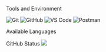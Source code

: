 Tools and Environment

   ![Git](https://img.shields.io/badge/-Git-black?style=flat-square&logo=git)
   ![GitHub](https://img.shields.io/badge/-GitHub-181717?style=flat-square&logo=github)
   ![VS Code](https://img.shields.io/badge/-VS%20Code-007ACC?style=flat-square&logo=visual-studio-code)
   ![Postman](https://img.shields.io/badge/Postman-black?style=flat-square&logo=postman)

Available Languages

GitHub Status
   <img src="https://github-readme-stats.vercel.app/api/top-langs/kang-minjune?username=rafi0101&layout=compact&count_private=true&theme=gruvbox" />
<!--
**kang-minjune/kang-minjune** is a ✨ _special_ ✨ repository because its `README.md` (this file) appears on your GitHub profile.

Here are some ideas to get you started:

- 🔭 I’m currently working on ...
- 🌱 I’m currently learning ...
- 👯 I’m looking to collaborate on ...
- 🤔 I’m looking for help with ...
- 💬 Ask me about ...
- 📫 How to reach me: ...
- 😄 Pronouns: ...
- ⚡ Fun fact: ...
-->
